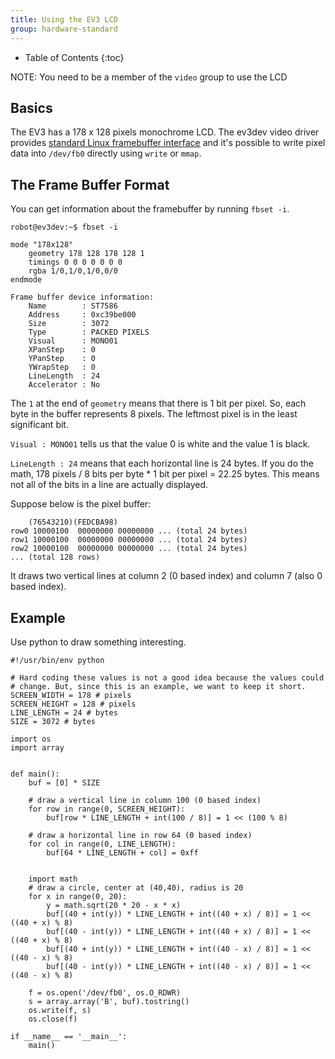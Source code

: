 ```yaml
---
title: Using the EV3 LCD
group: hardware-standard
---
```


* Table of Contents
{:toc}

NOTE: You need to be a member of the `video` group to use the LCD

## Basics

The EV3 has a 178 x 128 pixels monochrome LCD. The ev3dev video driver
provides [standard Linux framebuffer interface](https://www.kernel.org/doc/Documentation/fb/api.txt)
and it's possible to write pixel data into `/dev/fb0` directly using `write`
or `mmap`.

## The Frame Buffer Format

You can get information about the framebuffer by running `fbset -i`.

    robot@ev3dev:~$ fbset -i

    mode "178x128"
        geometry 178 128 178 128 1
        timings 0 0 0 0 0 0 0
        rgba 1/0,1/0,1/0,0/0
    endmode

    Frame buffer device information:
        Name        : ST7586
        Address     : 0xc39be000
        Size        : 3072
        Type        : PACKED PIXELS
        Visual      : MONO01
        XPanStep    : 0
        YPanStep    : 0
        YWrapStep   : 0
        LineLength  : 24
        Accelerator : No

The `1` at the end of `geometry` means that there is 1 bit per pixel. So, each
byte in the buffer represents 8 pixels. The leftmost pixel is in the least
significant bit.

`Visual : MONO01` tells us that the value 0 is white and the value 1 is black.

`LineLength : 24` means that each horizontal line is 24 bytes. If you do the
math, 178 pixels / 8 bits per byte * 1 bit per pixel = 22.25 bytes. This means
not all of the bits in a line are actually displayed.

Suppose below is the pixel buffer:

        (76543210)(FEDCBA98)
    row0 10000100  00000000 00000000 ... (total 24 bytes)
    row1 10000100  00000000 00000000 ... (total 24 bytes)
    row2 10000100  00000000 00000000 ... (total 24 bytes)
    ... (total 128 rows)

It draws two vertical lines at column 2 (0 based index) and column 7 (also 0 based index).

## Example

Use python to draw something interesting.

    #!/usr/bin/env python
    
    # Hard coding these values is not a good idea because the values could
    # change. But, since this is an example, we want to keep it short.
    SCREEN_WIDTH = 178 # pixels
    SCREEN_HEIGHT = 128 # pixels
    LINE_LENGTH = 24 # bytes
    SIZE = 3072 # bytes

    import os
    import array
    
    
    def main():
        buf = [0] * SIZE
    
        # draw a vertical line in column 100 (0 based index)
        for row in range(0, SCREEN_HEIGHT):
            buf[row * LINE_LENGTH + int(100 / 8)] = 1 << (100 % 8)
    
        # draw a horizontal line in row 64 (0 based index)
        for col in range(0, LINE_LENGTH):
            buf[64 * LINE_LENGTH + col] = 0xff
    
    
        import math
        # draw a circle, center at (40,40), radius is 20
        for x in range(0, 20):
            y = math.sqrt(20 * 20 - x * x)
            buf[(40 + int(y)) * LINE_LENGTH + int((40 + x) / 8)] = 1 << ((40 + x) % 8)
            buf[(40 - int(y)) * LINE_LENGTH + int((40 + x) / 8)] = 1 << ((40 + x) % 8)
            buf[(40 + int(y)) * LINE_LENGTH + int((40 - x) / 8)] = 1 << ((40 - x) % 8)
            buf[(40 - int(y)) * LINE_LENGTH + int((40 - x) / 8)] = 1 << ((40 - x) % 8)
    
        f = os.open('/dev/fb0', os.O_RDWR)
        s = array.array('B', buf).tostring()
        os.write(f, s)
        os.close(f)
    
    if __name__ == '__main__':
        main()

